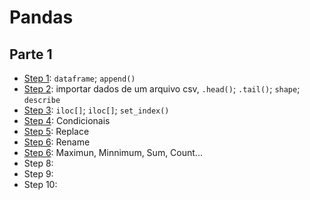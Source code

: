 # Pandas

## Parte 1
- [Step 1](https://github.com/andrenevares/andrenevares/blob/master/python/pandas/cookbook/step1.md): ```dataframe```; ```append()```
- [Step 2](https://github.com/andrenevares/andrenevares/blob/master/python/pandas/cookbook/step2.md): importar dados de um arquivo csv, ```.head()```; ```.tail()```; ```shape```; ```describe```
- [Step 3](https://github.com/andrenevares/andrenevares/blob/master/python/pandas/cookbook/step3.md): ```iloc[]```; ```iloc[]```; ```set_index()```
- [Step 4](https://github.com/andrenevares/andrenevares/blob/master/python/pandas/cookbook/step4.md): Condicionais
- [Step 5](https://github.com/andrenevares/andrenevares/blob/master/python/pandas/cookbook/step5.md): Replace
- [Step 6](https://github.com/andrenevares/andrenevares/blob/master/python/pandas/cookbook/step6.md): Rename
- [Step 6](https://github.com/andrenevares/andrenevares/blob/master/python/pandas/cookbook/step6.md): Maximun, Minnimum, Sum, Count...
- Step 8:
- Step 9:
- Step 10:
